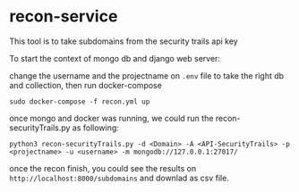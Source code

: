 # recon-service

This tool is to take subdomains from the security trails api key

To start the context of mongo db and django web server:

change the username and the projectname on ```.env``` file to take the right db and collection, then run docker-compose

```sudo docker-compose -f recon.yml up```

once mongo and docker was running, we could run the recon-securityTrails.py as following:

```python3 recon-securityTrails.py -d <Domain> -A <API-SecurityTrails> -p <projectname> -u <username> -m mongodb://127.0.0.1:27017/```


once the recon finish, you could see the results on ```http://localhost:8000/subdomains``` and downlad as csv file.
